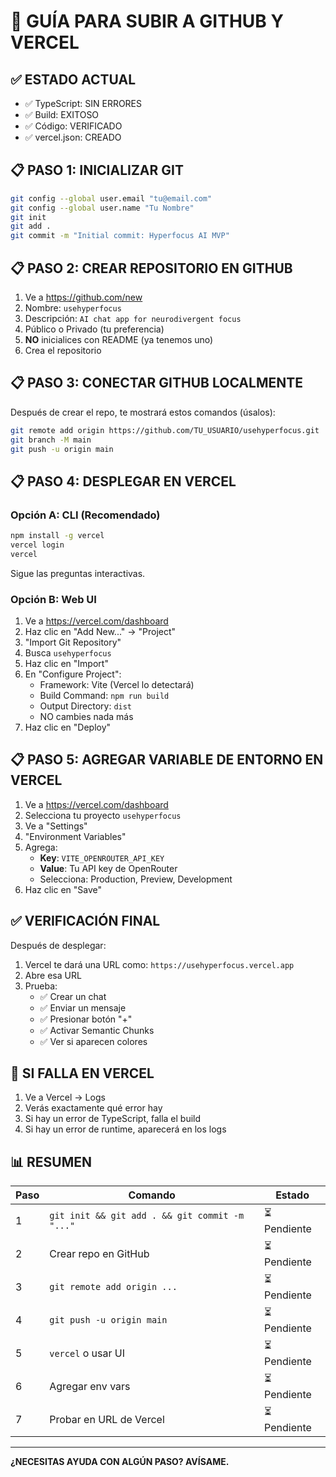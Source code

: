 # 🚀 GUÍA PARA SUBIR A GITHUB Y VERCEL

## ✅ ESTADO ACTUAL

- ✅ TypeScript: SIN ERRORES
- ✅ Build: EXITOSO
- ✅ Código: VERIFICADO
- ✅ vercel.json: CREADO

## 📋 PASO 1: INICIALIZAR GIT

```bash
git config --global user.email "tu@email.com"
git config --global user.name "Tu Nombre"
git init
git add .
git commit -m "Initial commit: Hyperfocus AI MVP"
```

## 📋 PASO 2: CREAR REPOSITORIO EN GITHUB

1. Ve a https://github.com/new
2. Nombre: `usehyperfocus`
3. Descripción: `AI chat app for neurodivergent focus`
4. Público o Privado (tu preferencia)
5. **NO** inicialices con README (ya tenemos uno)
6. Crea el repositorio

## 📋 PASO 3: CONECTAR GITHUB LOCALMENTE

Después de crear el repo, te mostrará estos comandos (úsalos):

```bash
git remote add origin https://github.com/TU_USUARIO/usehyperfocus.git
git branch -M main
git push -u origin main
```

## 📋 PASO 4: DESPLEGAR EN VERCEL

### Opción A: CLI (Recomendado)

```bash
npm install -g vercel
vercel login
vercel
```

Sigue las preguntas interactivas.

### Opción B: Web UI

1. Ve a https://vercel.com/dashboard
2. Haz clic en "Add New..." → "Project"
3. "Import Git Repository"
4. Busca `usehyperfocus`
5. Haz clic en "Import"
6. En "Configure Project":
   - Framework: Vite (Vercel lo detectará)
   - Build Command: `npm run build`
   - Output Directory: `dist`
   - NO cambies nada más
7. Haz clic en "Deploy"

## 📋 PASO 5: AGREGAR VARIABLE DE ENTORNO EN VERCEL

1. Ve a https://vercel.com/dashboard
2. Selecciona tu proyecto `usehyperfocus`
3. Ve a "Settings"
4. "Environment Variables"
5. Agrega:
   - **Key**: `VITE_OPENROUTER_API_KEY`
   - **Value**: Tu API key de OpenRouter
   - Selecciona: Production, Preview, Development
6. Haz clic en "Save"

## ✅ VERIFICACIÓN FINAL

Después de desplegar:

1. Vercel te dará una URL como: `https://usehyperfocus.vercel.app`
2. Abre esa URL
3. Prueba:
   - ✅ Crear un chat
   - ✅ Enviar un mensaje
   - ✅ Presionar botón "+"
   - ✅ Activar Semantic Chunks
   - ✅ Ver si aparecen colores

## 🚨 SI FALLA EN VERCEL

1. Ve a Vercel → Logs
2. Verás exactamente qué error hay
3. Si hay un error de TypeScript, falla el build
4. Si hay un error de runtime, aparecerá en los logs

## 📊 RESUMEN

| Paso | Comando | Estado |
|------|---------|--------|
| 1 | `git init && git add . && git commit -m "..."` | ⏳ Pendiente |
| 2 | Crear repo en GitHub | ⏳ Pendiente |
| 3 | `git remote add origin ...` | ⏳ Pendiente |
| 4 | `git push -u origin main` | ⏳ Pendiente |
| 5 | `vercel` o usar UI | ⏳ Pendiente |
| 6 | Agregar env vars | ⏳ Pendiente |
| 7 | Probar en URL de Vercel | ⏳ Pendiente |

---

**¿NECESITAS AYUDA CON ALGÚN PASO? AVÍSAME.**
